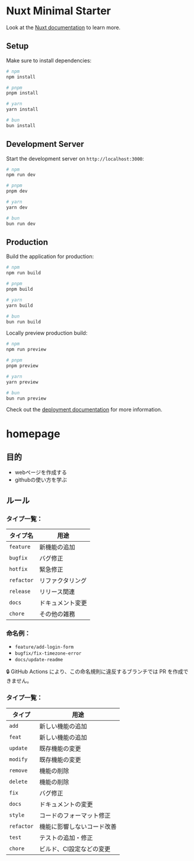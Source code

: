 # Nuxt Minimal Starter

Look at the [Nuxt documentation](https://nuxt.com/docs/getting-started/introduction) to learn more.

## Setup

Make sure to install dependencies:

```bash
# npm
npm install

# pnpm
pnpm install

# yarn
yarn install

# bun
bun install
```

## Development Server

Start the development server on `http://localhost:3000`:

```bash
# npm
npm run dev

# pnpm
pnpm dev

# yarn
yarn dev

# bun
bun run dev
```

## Production

Build the application for production:

```bash
# npm
npm run build

# pnpm
pnpm build

# yarn
yarn build

# bun
bun run build
```

Locally preview production build:

```bash
# npm
npm run preview

# pnpm
pnpm preview

# yarn
yarn preview

# bun
bun run preview
```

Check out the [deployment documentation](https://nuxt.com/docs/getting-started/deployment) for more information.

# homepage

## 目的

- webページを作成する
- githubの使い方を学ぶ

## ルール

### タイプ一覧：

| タイプ名   | 用途              |
|------------|-------------------|
| `feature`  | 新機能の追加       |
| `bugfix`   | バグ修正           |
| `hotfix`   | 緊急修正           |
| `refactor` | リファクタリング   |
| `release`  | リリース関連       |
| `docs`     | ドキュメント変更   |
| `chore`    | その他の雑務       |

### 命名例：

- `feature/add-login-form`
- `bugfix/fix-timezone-error`
- `docs/update-readme`

🔒 GitHub Actions により、この命名規則に違反するブランチでは PR を作成できません。

### タイプ一覧：

| タイプ        | 用途                             |
|---------------|----------------------------------|
| `add`        | 新しい機能の追加                 |
| `feat`        | 新しい機能の追加                 |
| `update`     | 既存機能の変更                   |
| `modify`     | 既存機能の変更                   |
| `remove`     | 機能の削除                       |
| `delete`     | 機能の削除                       |
| `fix`         | バグ修正                         |
| `docs`        | ドキュメントの変更               |
| `style`       | コードのフォーマット修正         |
| `refactor`    | 機能に影響しないコード改善       |
| `test`        | テストの追加・修正               |
| `chore`       | ビルド、CI設定などの変更         |
